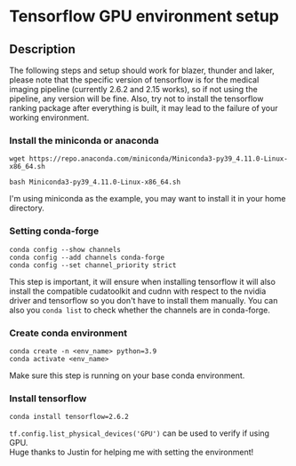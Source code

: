# Tensorflow GPU environment setup

## Description
The following steps and setup should work for blazer, thunder and laker, please note that the specific version of tensorflow is for the medical imaging pipeline (currently 2.6.2 and 2.15 works), so if not using the pipeline, any version will be fine. Also, try not to install the tensorflow ranking package after everything is built, it may lead to the failure of your working environment.


### Install the miniconda or anaconda

```shell
wget https://repo.anaconda.com/miniconda/Miniconda3-py39_4.11.0-Linux-x86_64.sh
```

```shell
bash Miniconda3-py39_4.11.0-Linux-x86_64.sh
```
I'm using miniconda as the example, you may want to install it in your home directory.

### Setting conda-forge

```shell
conda config --show channels
conda config --add channels conda-forge
conda config --set channel_priority strict
```
This step is important, it will ensure when installing tensorflow it will also install the compatible cudatoolkit and cudnn with respect to the nvidia driver and tensorflow so you don't have to install them manually. You can also you `conda list` to check whether the channels are in conda-forge.

### Create conda environment
```shell
conda create -n <env_name> python=3.9
conda activate <env_name>
```
Make sure this step is running on your base conda environment.

### Install tensorflow
```shell
conda install tensorflow=2.6.2
```
`tf.config.list_physical_devices('GPU')` can be used to verify if using GPU.  
Huge thanks to Justin for helping me with setting the environment!
